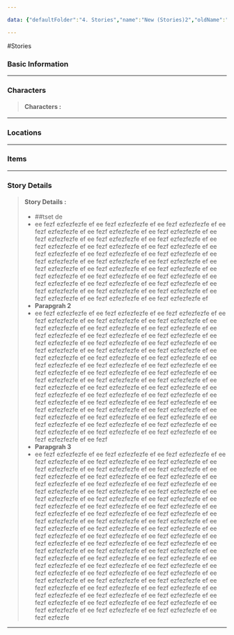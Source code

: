 ```yaml
---

data: {"defaultFolder":"4. Stories","name":"New (Stories)2","oldName":"New (Stories)2","contentType":"stories","template":{"BasicInformation":{"Name":{"value":null,"type":"text"},"Synopsis":{"value":null,"type":"textarea"}},"Characters":{"Characters":{"value":["","","","","",""],"type":"array:text"}},"Locations":{"Locations":{"value":null,"type":"array:text"}},"Items":{"Items":{"value":null,"type":"array:text"}},"StoryDetails":{"StoryDetails":{"value":["##tset de ","ee fezf ezfezfezfe ef ee fezf ezfezfezfe ef ee fezf ezfezfezfe ef ee fezf ezfezfezfe ef ee fezf ezfezfezfe ef ee fezf ezfezfezfe ef ee fezf ezfezfezfe ef ee fezf ezfezfezfe ef ee fezf ezfezfezfe ef ee fezf ezfezfezfe ef ee fezf ezfezfezfe ef ee fezf ezfezfezfe ef ee fezf ezfezfezfe ef ee fezf ezfezfezfe ef ee fezf ezfezfezfe ef ee fezf ezfezfezfe ef ee fezf ezfezfezfe ef ee fezf ezfezfezfe ef ee fezf ezfezfezfe ef ee fezf ezfezfezfe ef ee fezf ezfezfezfe ef ee fezf ezfezfezfe ef ee fezf ezfezfezfe ef ee fezf ezfezfezfe ef ee fezf ezfezfezfe ef ee fezf ezfezfezfe ef ee fezf ezfezfezfe ef ee fezf ezfezfezfe ef ee fezf ezfezfezfe ef ee fezf ezfezfezfe ef ee fezf ezfezfezfe ef ee fezf ezfezfezfe ef ee fezf ezfezfezfe ef ","**Parapgrah 2**","ee fezf ezfezfezfe ef ee fezf ezfezfezfe ef ee fezf ezfezfezfe ef ee fezf ezfezfezfe ef ee fezf ezfezfezfe ef ee fezf ezfezfezfe ef ee fezf ezfezfezfe ef ee fezf ezfezfezfe ef ee fezf ezfezfezfe ef ee fezf ezfezfezfe ef ee fezf ezfezfezfe ef ee fezf ezfezfezfe ef ee fezf ezfezfezfe ef ee fezf ezfezfezfe ef ee fezf ezfezfezfe ef ee fezf ezfezfezfe ef ee fezf ezfezfezfe ef ee fezf ezfezfezfe ef ee fezf ezfezfezfe ef ee fezf ezfezfezfe ef ee fezf ezfezfezfe ef ee fezf ezfezfezfe ef ee fezf ezfezfezfe ef ee fezf ezfezfezfe ef ee fezf ezfezfezfe ef ee fezf ezfezfezfe ef ee fezf ezfezfezfe ef ee fezf ezfezfezfe ef ee fezf ezfezfezfe ef ee fezf ezfezfezfe ef ee fezf ezfezfezfe ef ee fezf ezfezfezfe ef ee fezf ezfezfezfe ef ee fezf ezfezfezfe ef ee fezf ezfezfezfe ef ee fezf ezfezfezfe ef ee fezf ezfezfezfe ef ee fezf ezfezfezfe ef ee fezf ezfezfezfe ef ee fezf ezfezfezfe ef ee fezf ezfezfezfe ef ee fezf ezfezfezfe ef ee fezf ezfezfezfe ef ee fezf ezfezfezfe ef ee fezf ezfezfezfe ef ee fezf ezfezfezfe ef ee fezf ezfezfezfe ef ee fezf ezfezfezfe ef ee fezf ezfezfezfe ef ee fezf ezfezfezfe ef ee fezf ezfezfezfe ef ee fezf ezfezfezfe ef ee fezf ","**Parapgrah 3**","ee fezf ezfezfezfe ef ee fezf ezfezfezfe ef ee fezf ezfezfezfe ef ee fezf ezfezfezfe ef ee fezf ezfezfezfe ef ee fezf ezfezfezfe ef ee fezf ezfezfezfe ef ee fezf ezfezfezfe ef ee fezf ezfezfezfe ef ee fezf ezfezfezfe ef ee fezf ezfezfezfe ef ee fezf ezfezfezfe ef ee fezf ezfezfezfe ef ee fezf ezfezfezfe ef ee fezf ezfezfezfe ef ee fezf ezfezfezfe ef ee fezf ezfezfezfe ef ee fezf ezfezfezfe ef ee fezf ezfezfezfe ef ee fezf ezfezfezfe ef ee fezf ezfezfezfe ef ee fezf ezfezfezfe ef ee fezf ezfezfezfe ef ee fezf ezfezfezfe ef ee fezf ezfezfezfe ef ee fezf ezfezfezfe ef ee fezf ezfezfezfe ef ee fezf ezfezfezfe ef ee fezf ezfezfezfe ef ee fezf ezfezfezfe ef ee fezf ezfezfezfe ef ee fezf ezfezfezfe ef ee fezf ezfezfezfe ef ee fezf ezfezfezfe ef ee fezf ezfezfezfe ef ee fezf ezfezfezfe ef ee fezf ezfezfezfe ef ee fezf ezfezfezfe ef ee fezf ezfezfezfe ef ee fezf ezfezfezfe ef ee fezf ezfezfezfe ef ee fezf ezfezfezfe ef ee fezf ezfezfezfe ef ee fezf ezfezfezfe ef ee fezf ezfezfezfe ef ee fezf ezfezfezfe ef ee fezf ezfezfezfe ef ee fezf ezfezfezfe ef ee fezf ezfezfezfe ef ee fezf ezfezfezfe ef ee fezf ezfezfezfe ef ee fezf ezfezfezfe ef ee fezf ezfezfezfe ef ee fezf ezfezfezfe ef ee fezf ezfezfezfe ef ee fezf ezfezfezfe ef ee fezf ezfezfezfe ef ee fezf ezfezfezfe ef ee fezf ezfezfezfe ef ee fezf ezfezfezfe ef ee fezf ezfezfezfe ef ee fezf ezfezfezfe ef ee fezf ezfezfezfe ef ee fezf ezfezfezfe ef ee fezf ezfezfezfe ef ee fezf ezfezfezfe ef ee fezf ezfezfe","","",""],"type":"array:textarea"}},"AdditionalNotes":{"value":null,"type":"textarea"}}}

---
```


#Stories

### Basic Information

---
### Characters
> <span style='display: inline-flex;font-weight: bold;white-space: nowrap;overflow: hidden;margin: 3px 0px;'>Characters : </span> 
---
### Locations

---
### Items

---
### Story Details
> <span style='display: inline-flex;font-weight: bold;white-space: nowrap;overflow: hidden;margin: 3px 0px;'>Story Details : </span> 
>+ ##tset de 
>+ ee fezf ezfezfezfe ef ee fezf ezfezfezfe ef ee fezf ezfezfezfe ef ee fezf ezfezfezfe ef ee fezf ezfezfezfe ef ee fezf ezfezfezfe ef ee fezf ezfezfezfe ef ee fezf ezfezfezfe ef ee fezf ezfezfezfe ef ee fezf ezfezfezfe ef ee fezf ezfezfezfe ef ee fezf ezfezfezfe ef ee fezf ezfezfezfe ef ee fezf ezfezfezfe ef ee fezf ezfezfezfe ef ee fezf ezfezfezfe ef ee fezf ezfezfezfe ef ee fezf ezfezfezfe ef ee fezf ezfezfezfe ef ee fezf ezfezfezfe ef ee fezf ezfezfezfe ef ee fezf ezfezfezfe ef ee fezf ezfezfezfe ef ee fezf ezfezfezfe ef ee fezf ezfezfezfe ef ee fezf ezfezfezfe ef ee fezf ezfezfezfe ef ee fezf ezfezfezfe ef ee fezf ezfezfezfe ef ee fezf ezfezfezfe ef ee fezf ezfezfezfe ef ee fezf ezfezfezfe ef ee fezf ezfezfezfe ef 
>+ **Parapgrah 2** 
>+ ee fezf ezfezfezfe ef ee fezf ezfezfezfe ef ee fezf ezfezfezfe ef ee fezf ezfezfezfe ef ee fezf ezfezfezfe ef ee fezf ezfezfezfe ef ee fezf ezfezfezfe ef ee fezf ezfezfezfe ef ee fezf ezfezfezfe ef ee fezf ezfezfezfe ef ee fezf ezfezfezfe ef ee fezf ezfezfezfe ef ee fezf ezfezfezfe ef ee fezf ezfezfezfe ef ee fezf ezfezfezfe ef ee fezf ezfezfezfe ef ee fezf ezfezfezfe ef ee fezf ezfezfezfe ef ee fezf ezfezfezfe ef ee fezf ezfezfezfe ef ee fezf ezfezfezfe ef ee fezf ezfezfezfe ef ee fezf ezfezfezfe ef ee fezf ezfezfezfe ef ee fezf ezfezfezfe ef ee fezf ezfezfezfe ef ee fezf ezfezfezfe ef ee fezf ezfezfezfe ef ee fezf ezfezfezfe ef ee fezf ezfezfezfe ef ee fezf ezfezfezfe ef ee fezf ezfezfezfe ef ee fezf ezfezfezfe ef ee fezf ezfezfezfe ef ee fezf ezfezfezfe ef ee fezf ezfezfezfe ef ee fezf ezfezfezfe ef ee fezf ezfezfezfe ef ee fezf ezfezfezfe ef ee fezf ezfezfezfe ef ee fezf ezfezfezfe ef ee fezf ezfezfezfe ef ee fezf ezfezfezfe ef ee fezf ezfezfezfe ef ee fezf ezfezfezfe ef ee fezf ezfezfezfe ef ee fezf ezfezfezfe ef ee fezf ezfezfezfe ef ee fezf ezfezfezfe ef ee fezf ezfezfezfe ef ee fezf ezfezfezfe ef ee fezf ezfezfezfe ef ee fezf 
>+ **Parapgrah 3** 
>+ ee fezf ezfezfezfe ef ee fezf ezfezfezfe ef ee fezf ezfezfezfe ef ee fezf ezfezfezfe ef ee fezf ezfezfezfe ef ee fezf ezfezfezfe ef ee fezf ezfezfezfe ef ee fezf ezfezfezfe ef ee fezf ezfezfezfe ef ee fezf ezfezfezfe ef ee fezf ezfezfezfe ef ee fezf ezfezfezfe ef ee fezf ezfezfezfe ef ee fezf ezfezfezfe ef ee fezf ezfezfezfe ef ee fezf ezfezfezfe ef ee fezf ezfezfezfe ef ee fezf ezfezfezfe ef ee fezf ezfezfezfe ef ee fezf ezfezfezfe ef ee fezf ezfezfezfe ef ee fezf ezfezfezfe ef ee fezf ezfezfezfe ef ee fezf ezfezfezfe ef ee fezf ezfezfezfe ef ee fezf ezfezfezfe ef ee fezf ezfezfezfe ef ee fezf ezfezfezfe ef ee fezf ezfezfezfe ef ee fezf ezfezfezfe ef ee fezf ezfezfezfe ef ee fezf ezfezfezfe ef ee fezf ezfezfezfe ef ee fezf ezfezfezfe ef ee fezf ezfezfezfe ef ee fezf ezfezfezfe ef ee fezf ezfezfezfe ef ee fezf ezfezfezfe ef ee fezf ezfezfezfe ef ee fezf ezfezfezfe ef ee fezf ezfezfezfe ef ee fezf ezfezfezfe ef ee fezf ezfezfezfe ef ee fezf ezfezfezfe ef ee fezf ezfezfezfe ef ee fezf ezfezfezfe ef ee fezf ezfezfezfe ef ee fezf ezfezfezfe ef ee fezf ezfezfezfe ef ee fezf ezfezfezfe ef ee fezf ezfezfezfe ef ee fezf ezfezfezfe ef ee fezf ezfezfezfe ef ee fezf ezfezfezfe ef ee fezf ezfezfezfe ef ee fezf ezfezfezfe ef ee fezf ezfezfezfe ef ee fezf ezfezfezfe ef ee fezf ezfezfezfe ef ee fezf ezfezfezfe ef ee fezf ezfezfezfe ef ee fezf ezfezfezfe ef ee fezf ezfezfezfe ef ee fezf ezfezfezfe ef ee fezf ezfezfezfe ef ee fezf ezfezfezfe ef ee fezf ezfezfe 


---

